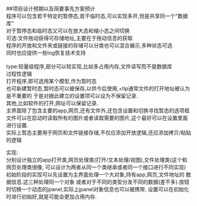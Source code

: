 ##项目设计预期以及简要事先方案预计  
程序可以包含若干特定的暂停态,若干临时态,可以实现多开,但是共享同一个"数据库"  
对于暂停态和临时态又可以在放大态和缩小态之间切换  
可选:文件拖动获得可存储地址,主要在于拖动信息的获取  
程序的开放和文件夹或链接的存储可以分类也可以混合展示,多种状态可选  
同时也应提供一些log恢复技术支持  
<br>
type:轻量级程序,部分可以轻实现,比如多占用内存,文件读写而不是数据库  
过程性逻辑  
打开程序,即可选用某个模型,作为暂时态  
也可新建暂时态,暂时态可以被保存,以供今后使用,+tip通常文件的打开地址被认为是不重要的
于是对据此建立的设置项可以设为不保留记录.  
其他,比如软件的打开,网址可以保留记录.  
主界面除了包含主要的app,网页,还有文件外,还包含设置和切换寻找暂态的选项框  
文件可以在启动时读取所有的图片或者读取需要的图片,这个最好可以在设置里面进行设置.  
实际上暂态主要用于网页和文件链接存储,不仅应添加开放逻辑,还应添加拷贝/粘贴的逻辑  

实现:  
分别设计独立的app打开类,网页处理类(打开/文本处理/视图),文件处理类(这个和网页处理类很像,
可以设计为两者从同一个类继承或者同一个接口进行不同实现)  
初始阶段的实现可以先设置为主界面处理一个大对象,持有app,网页,文件地址的 数据信息.这三种处理同一个对象
或者对于不同的类型分发不同的数据(差不多).按钮时切换一个动态的jpanel,实际上jpanel对象信息也可以被携带,
设置可以在初始化时进行初始好,就是可能会更加占用内存.
